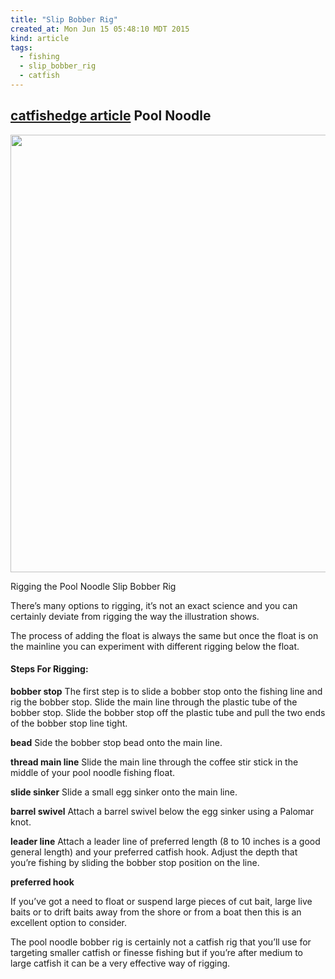 ```yaml
---
title: "Slip Bobber Rig"
created_at: Mon Jun 15 05:48:10 MDT 2015
kind: article
tags:
  - fishing
  - slip_bobber_rig
  - catfish
---
```


## [catfishedge article](http://www.catfishedge.com/santee-cooper-rig/) Pool Noodle

<img src="/assets/images/Pool-Noodle-Bobber-Rig-catfishedge-1.jpg" width="700px" >

Rigging the Pool Noodle Slip Bobber Rig

There’s many options to rigging, it’s not an exact science and you
can certainly deviate from rigging the way the illustration shows.

The process of adding the float is always the same but once the float is
on the mainline you can experiment with different rigging below the float.

#### Steps For Rigging:

__bobber stop__
The first step is to slide a bobber stop onto the fishing line and rig the bobber stop.
Slide the main line through the plastic tube of the bobber stop. Slide
the bobber stop off the plastic tube and pull the two ends of the bobber
stop line tight.

__bead__
Side the bobber stop bead onto the main line.

__thread main line__
Slide the main line through the coffee stir stick in the middle of your
pool noodle fishing float.

__slide sinker__
Slide a small egg sinker onto the main line.

__barrel swivel__
Attach a barrel swivel below the egg sinker using a Palomar knot.

__leader line__
Attach a leader line of preferred length (8 to 10 inches is a good general
length) and your preferred catfish hook.  Adjust the depth that you’re
fishing by sliding the bobber stop position on the line.

__preferred hook__

If you’ve got a need to float or suspend large pieces of cut bait,
large live baits or to drift baits away from the shore or from a boat
then this is an excellent option to consider.

The pool noodle bobber rig is certainly not a catfish rig that you’ll
use for targeting smaller catfish or finesse fishing but if you’re
after medium to large catfish it can be a very effective way of rigging.

